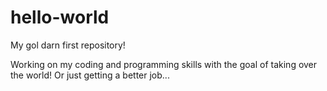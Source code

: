 # hello-world
My gol darn first repository!

Working on my coding and programming skills with the goal of taking over the world! Or just getting a better job...
